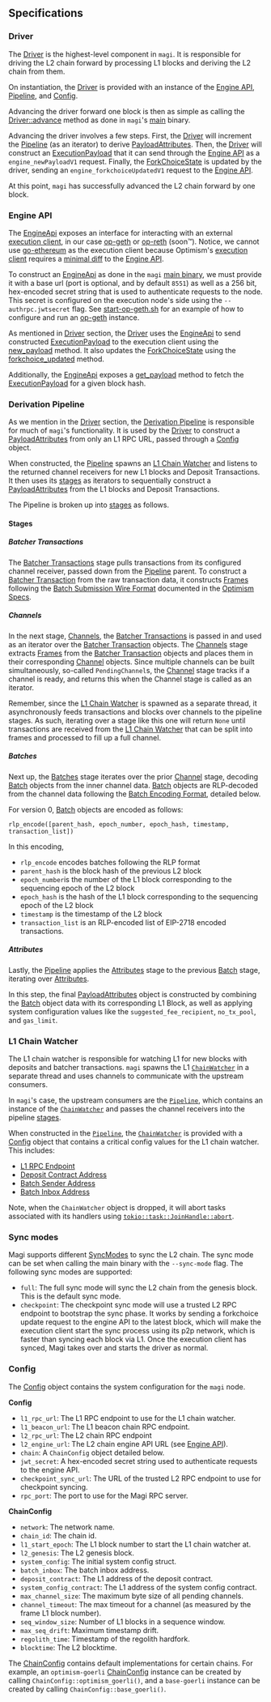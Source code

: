 ## Specifications

### Driver

The [Driver](../src/driver/mod.rs) is the highest-level component in `magi`. It is responsible for driving the L2 chain forward by processing L1 blocks and deriving the L2 chain from them.

On instantiation, the [Driver](../src/driver/mod.rs) is provided with an instance of the [Engine API](#engine-api), [Pipeline](#derivation-pipeline), and [Config](#config).

Advancing the driver forward one block is then as simple as calling the [Driver::advance](../src/driver/mod.rs#L132) method as done in `magi`'s [main](../bin/magi.rs) binary.

Advancing the driver involves a few steps. First, the [Driver](../src/driver/mod.rs) will increment the [Pipeline](#derivation-pipeline) (as an iterator) to derive [PayloadAttributes](../src/engine/payload.rs). Then, the [Driver](../src/driver/mod.rs) will construct an [ExecutionPayload](../src/engine/payload.rs) that it can send through the [Engine API](#engine-api) as a `engine_newPayloadV1` request. Finally, the [ForkChoiceState](../src/engine/fork.rs) is updated by the driver, sending an `engine_forkchoiceUpdatedV1` request to the [Engine API](#engine-api).

At this point, `magi` has successfully advanced the L2 chain forward by one block.

### Engine API

The [EngineApi](../src/engine/mod.rs) exposes an interface for interacting with an external [execution client](https://ethereum.org/en/developers/docs/nodes-and-clients/#execution-clients), in our case [op-geth](https://github.com/ethereum-optimism/op-geth) or [op-reth](https://github.com/paradigmxyz/reth) (soon™). Notice, we cannot use [go-ethereum](https://github.com/ethereum/go-ethereum) as the execution client because Optimism's [execution client](https://github.com/ethereum-optimism/op-geth) requires a [minimal diff](https://op-geth.optimism.io/) to the [Engine API](https://github.com/ethereum/execution-apis/tree/main/src/engine).

To construct an [EngineApi](../src/engine/mod.rs) as done in the `magi` [main binary](../bin/magi.rs), we must provide it with a base url (port is optional, and by default `8551`) as well as a 256 bit, hex-encoded secret string that is used to authenticate requests to the node. This secret is configured on the execution node's side using the `--authrpc.jwtsecret` flag. See [start-op-geth.sh](../docker/start-op-geth.sh) for an example of how to configure and run an [op-geth](https://github.com/ethereum-optimism/op-geth) instance.

As mentioned in [Driver](#driver) section, the [Driver](../src/driver/mod.rs) uses the [EngineApi](../src/engine/mod.rs) to send constructed [ExecutionPayload](../src/engine/payload.rs) to the execution client using the [new_payload](../src/engine/api.rs#L187) method. It also updates the [ForkChoiceState](../src/engine/fork.rs) using the [forkchoice_updated](../src/engine/api.rs#L171) method.

Additionally, the [EngineApi](../src/engine/mod.rs) exposes a [get_payload](../src/engine/api.rs#L194) method to fetch the [ExecutionPayload](../src/engine/payload.rs) for a given block hash.

### Derivation Pipeline

As we mention in the [Driver](#driver) section, the [Derivation Pipeline](../src/derive/mod.rs) is responsible for much of `magi`'s functionality. It is used by the [Driver](#driver) to construct a [PayloadAttributes](../src/engine/payload.rs) from only an L1 RPC URL, passed through a [Config](#config) object.

When constructed, the [Pipeline](../src/derive/mod.rs) spawns an [L1 Chain Watcher](#l1-chain-watcher) and listens to the returned channel receivers for new L1 blocks and Deposit Transactions. It then uses its [stages](../src/derive/stages/mod.rs) as iterators to sequentially construct a [PayloadAttributes](../src/engine/payload.rs) from the L1 blocks and Deposit Transactions.

The Pipeline is broken up into [stages](../src/derive/stages/mod.rs) as follows.

#### Stages

##### Batcher Transactions

The [Batcher Transactions](../src/derive/stages/batcher_transactions.rs) stage pulls transactions from its configured channel receiver, passed down from the [Pipeline](../src/derive/mod.rs) parent. To construct a [Batcher Transaction](../src/derive/stages/batcher_transactions.rs) from the raw transaction data, it constructs [Frames](../src/derive/stages/batcher_transactions.rs) following the [Batch Submission Wire Format](https://github.com/ethereum-optimism/optimism/blob/develop/specs/derivation.md#batch-submission-wire-format) documented in the [Optimism Specs](https://github.com/ethereum-optimism/optimism/blob/develop/specs/README.md).

##### Channels

In the next stage, [Channels](../src/derive/stages/channels.rs), the [Batcher Transactions](../src/derive/stages/batcher_transactions.rs) is passed in and used as an iterator over the [Batcher Transaction](../src/derive/stages/batcher_transactions.rs) objects. The [Channels](../src/derive/stages/channels.rs) stage extracts [Frames](../src/derive/stages/batcher_transactions.rs) from the [Batcher Transaction](../src/derive/stages/batcher_transactions.rs) objects and places them in their corresponding [Channel](../src/derive/stages/channels.rs) objects. Since multiple channels can be built simultaneously, so-called `PendingChannel`s, the [Channel](../src/derive/stages/channels.rs) stage tracks if a channel is ready, and returns this when the Channel stage is called as an iterator.

Remember, since the [L1 Chain Watcher](#l1-chain-watcher) is spawned as a separate thread, it asynchronously feeds transactions and blocks over channels to the pipeline stages. As such, iterating over a stage like this one will return `None` until transactions are received from the [L1 Chain Watcher](#l1-chain-watcher) that can be split into frames and processed to fill up a full channel.

##### Batches

Next up, the [Batches](../src/derive/stages/batches.rs) stage iterates over the prior [Channel](../src/derive/stages/channels.rs) stage, decoding [Batch](../src/derive/stages/batches.rs) objects from the inner channel data. [Batch](../src/derive/stages/batches.rs) objects are RLP-decoded from the channel data following the [Batch Encoding Format](https://github.com/ethereum-optimism/optimism/blob/develop/specs/derivation.md#batch-format), detailed below.

For version 0, [Batch](../src/derive/stages/batches.rs) objects are encoded as follows:

```golang
rlp_encode([parent_hash, epoch_number, epoch_hash, timestamp, transaction_list])
```

In this encoding,
- `rlp_encode` encodes batches following the RLP format
- `parent_hash` is the block hash of the previous L2 block
- `epoch_number`is the number of the L1 block corresponding to the sequencing epoch of the L2 block
- `epoch_hash` is the hash of the L1 block corresponding to the sequencing epoch of the L2 block
- `timestamp` is the timestamp of the L2 block
- `transaction_list` is an RLP-encoded list of EIP-2718 encoded transactions.

##### Attributes

Lastly, the [Pipeline](../src/derive/mod.rs) applies the [Attributes](../src/derive/stages/attributes.rs) stage to the previous [Batch](../src/derive/stages/batches.rs) stage, iterating over [Attributes](../src/derive/stages/attributes.rs).

In this step, the final [PayloadAttributes](../src/derive/stages/attributes.rs) object is constructed by combining the [Batch](../src/derive/stages/batches.rs) object data with its corresponding L1 Block, as well as applying system configuration values like the `suggested_fee_recipient`, `no_tx_pool`, and `gas_limit`.

### L1 Chain Watcher

The L1 chain watcher is responsible for watching L1 for new blocks with deposits and batcher transactions. `magi` spawns the L1 [`ChainWatcher`](../src/l1/mod.rs) in a separate thread and uses channels to communicate with the upstream consumers.

In `magi`'s case, the upstream consumers are the [`Pipeline`](../src/derive/mod.rs), which contains an instance of the [`ChainWatcher`](../src/l1/mod.rs) and passes the channel receivers into the pipeline [stages](../src/derive/stages/mod.rs).

When constructed in the [`Pipeline`](../src/derive/mod.rs), the [`ChainWatcher`](../src/l1/mod.rs) is provided with a [Config](../src/config/mod.rs) object that contains a critical config values for the L1 chain watcher. This includes:
- [L1 RPC Endpoint](../src/config/mod.rs#L41)
- [Deposit Contract Address](../src/config/mod.rs#L117)
- [Batch Sender Address](../src/config/mod.rs#L139)
- [Batch Inbox Address](../src/config/mod.rs#L115)

Note, when the `ChainWatcher` object is dropped, it will abort tasks associated with its handlers using [`tokio::task::JoinHandle::abort`](https://docs.rs/tokio/1.13.0/tokio/task/struct.JoinHandle.html#method.abort).

### Sync modes

Magi supports different [SyncModes](../src/config/mod.rs#L14) to sync the L2 chain. The sync mode can be set when calling the main binary with the `--sync-mode` flag. The following sync modes are supported:

- `full`: The full sync mode will sync the L2 chain from the genesis block. This is the default sync mode.
- `checkpoint`: The checkpoint sync mode will use a trusted L2 RPC endpoint to bootstrap the sync phase. It works by sending a forkchoice update request to the engine API to the latest block, which will make the execution client start the sync process using its p2p network, which is faster than syncing each block via L1. Once the execution client has synced, Magi takes over and starts the driver as normal.

### Config

The [Config](../src/config/mod.rs) object contains the system configuration for the `magi` node.

**Config**
- `l1_rpc_url`: The L1 RPC endpoint to use for the L1 chain watcher.
- `l1_beacon_url`: The L1 beacon chain RPC endpoint.
- `l2_rpc_url`: The L2 chain RPC endpoint
- `l2_engine_url`: The L2 chain engine API URL (see [Engine API](#engine-api)).
- `chain`: A `ChainConfig` object detailed below.
- `jwt_secret`: A hex-encoded secret string used to authenticate requests to the engine API.
- `checkpoint_sync_url`: The URL of the trusted L2 RPC endpoint to use for checkpoint syncing.
- `rpc_port`: The port to use for the Magi RPC server.

**ChainConfig**
- `network`: The network name.
- `chain_id`: The chain id.
- `l1_start_epoch`: The L1 block number to start the L1 chain watcher at.
- `l2_genesis`: The L2 genesis block.
- `system_config`: The initial system config struct.
- `batch_inbox`: The batch inbox address.
- `deposit_contract`: The L1 address of the deposit contract.
- `system_config_contract`: The L1 address of the system config contract.
- `max_channel_size`: The maximum byte size of all pending channels.
- `channel_timeout`: The max timeout for a channel (as measured by the frame L1 block number).
- `seq_window_size`: Number of L1 blocks in a sequence window.
- `max_seq_drift`: Maximum timestamp drift.
- `regolith_time`: Timestamp of the regolith hardfork.
- `blocktime`: The L2 blocktime.

The [ChainConfig](../src/config/mod.rs) contains default implementations for certain chains. For example, an `optimism-goerli` [ChainConfig](../src/config/mod.rs) instance can be created by calling `ChainConfig::optimism_goerli()`, and a `base-goerli` instance can be created by calling `ChainConfig::base_goerli()`.
